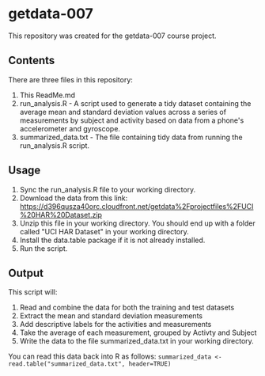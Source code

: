 # getdata-007

This repository was created for the getdata-007 course project.

## Contents
There are three files in this repository:

1. This ReadMe.md
2. run_analysis.R - A script used to generate a tidy dataset containing the average mean and standard deviation values across a series of measurements by subject and activity based on data from a phone's accelerometer and gyroscope.
3. summarized_data.txt - The file containing tidy data from running the run_analysis.R script.

## Usage

1. Sync the run_analysis.R file to your working directory.
2. Download the data from this link:
https://d396qusza40orc.cloudfront.net/getdata%2Fprojectfiles%2FUCI%20HAR%20Dataset.zip 
3. Unzip this file in your working directory. You should end up with a folder called "UCI HAR Dataset" in your working directory.
4. Install the data.table package if it is not already installed.
5. Run the script.

## Output

This script will:

1. Read and combine the data for both the training and test datasets
2. Extract the mean and standard deviation measurements
3. Add descriptive labels for the activities and measurements
4. Take the average of each measurement, grouped by Activty and Subject
5. Write the data to the file summarized_data.txt in your working directory.

You can read this data back into R as follows:
`summarized_data <- read.table("summarized_data.txt", header=TRUE)`
